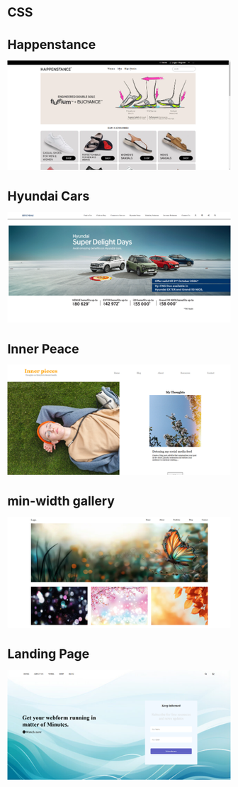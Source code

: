 # CSS

<h1> Happenstance </h1>

<img src="https://github.com/BRajendra10/CSS/blob/047befe5bb887e26c6142b625c2b2a947eb55b18/HAPPENSTANCE/Images/Hppenstance.png">

<h1> Hyundai Cars </h1>

<img src="https://github.com/BRajendra10/CSS/blob/f229ac76020d287577e2650d8f9bd35ba051ce45/Hyundai%20Cars/Images/Hyundai%20Cars.png">

<h1>  Inner Peace </h1>

<a href="https://inner-peacee.netlify.app/"> <img src="https://github.com/BRajendra10/CSS/blob/c9d54ce6acc18d7058f9bcb80a86fb09a6d6eba3/Inner%20Peace.png"> </a>

<h1> min-width gallery </h1>

<img src="https://github.com/BRajendra10/CSS/blob/8c5e04f695f5ec9c9b23129cab2e9f2596f20926/min-width.png">

<h1>Landing Page</h1>

<img src="https://github.com/BRajendra10/CSS/blob/9cadca5689318e3884f3dde69baabbf476b99787/Landing%20Page.png">
